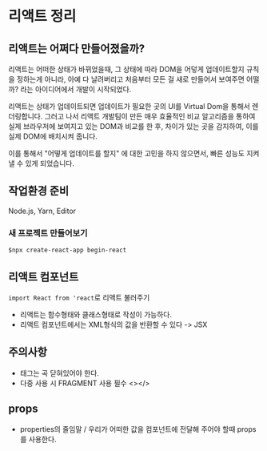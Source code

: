 # 리액트 정리

## 리액트는 어쩌다 만들어졌을까?

리액트는 어떠한 상태가 바뀌었을때, 그 상태에 따라 DOM을 어덯게 업데이트할지 규칙을 정하는게 아니라, 아예 다 날려버리고 처음부터 모든 걸 새로 만들어서 보여주면 어떨까? 라는 아이디어에서 개발이 시작되었다.

리액트는 상태가 업데이트되면 업데이트가 필요한 곳의 UI를 Virtual Dom을 통해서 렌더링합니다. 그러고 나서 리액트 개발팀이 만든 매우 효율적인 비교 알고리즘을 통하여 실제 브라우저에 보여지고 있는 DOM과 비교를 한 후, 차이가 있는 곳을 감지하여, 이를 실제 DOM에 배치시켜 줍니다.

이를 통해서 "어떻게 업데이트를 할지" 에 대한 고민을 하지 않으면서, 빠른 성능도 지켜낼 수 있게 되었습니다.

## 작업환경 준비

Node.js, Yarn, Editor

### 새 프로젝트 만들어보기

<code>\$npx create-react-app begin-react</code>

## 리액트 컴포넌트

<code>import React from 'react</code>로 리액트 불러주기

- 리액트는 함수형태와 클래스형태로 작성이 가능하다.
- 리액트 컴포넌트에서는 XML형식의 값을 반환할 수 있다 -> JSX

## 주의사항

- 태그는 곡 닫혀있어야 한다.
- 다중 사용 시 FRAGMENT 사용 필수 <></>

## props

- properties의 줄임말 / 우리가 어떠한 값을 컴포넌트에 전달해 주어야 할때 props를 사용한다.
